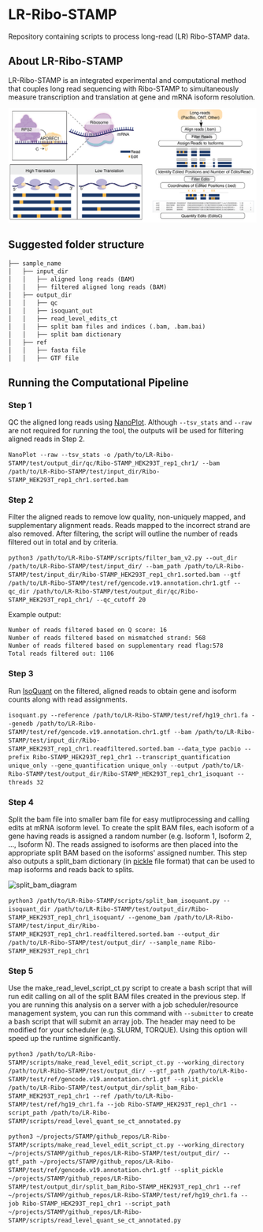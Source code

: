 # LR-Ribo-STAMP
Repository containing scripts to process long-read (LR) Ribo-STAMP data. 

## About LR-Ribo-STAMP
LR-Ribo-STAMP is an integrated experimental and computational method that couples long read sequencing with Ribo-STAMP to simultaneously measure transcription and translation at gene and mRNA isoform resolution. 

![main_schematic](https://github.com/pratibhajagannatha/LR-Ribo-STAMP/blob/main/LR-ribostamp_github_main.png)

## Suggested folder structure

```
├── sample_name
│   ├── input_dir
│   │   ├── aligned long reads (BAM)
│   │   ├── filtered aligned long reads (BAM)
│   ├── output_dir
│   │   ├── qc
│   │   ├── isoquant_out
│   │   ├── read_level_edits_ct
│   │   ├── split bam files and indices (.bam, .bam.bai)
│   │   ├── split bam dictionary
│   ├── ref
│   │   ├── fasta file
│   │   ├── GTF file
```

## Running the Computational Pipeline

### Step 1
QC the aligned long reads using [NanoPlot](https://github.com/wdecoster/NanoPlot). Although ```--tsv_stats``` and ```--raw``` are not required for running the tool, the outputs will be used for filtering aligned reads in Step 2.

```NanoPlot --raw --tsv_stats -o /path/to/LR-Ribo-STAMP/test/output_dir/qc/Ribo-STAMP_HEK293T_rep1_chr1/ --bam /path/to/LR-Ribo-STAMP/test/input_dir/Ribo-STAMP_HEK293T_rep1_chr1.sorted.bam```

### Step 2
Filter the aligned reads to remove low quality, non-uniquely mapped, and supplementary alignment reads. Reads mapped to the incorrect strand are also removed. After filtering, the script will outline the number of reads filtered out in total and by criteria. 

```python3 /path/to/LR-Ribo-STAMP/scripts/filter_bam_v2.py --out_dir /path/to/LR-Ribo-STAMP/test/input_dir/ --bam_path /path/to/LR-Ribo-STAMP/test/input_dir/Ribo-STAMP_HEK293T_rep1_chr1.sorted.bam --gtf /path/to/LR-Ribo-STAMP/test/ref/gencode.v19.annotation.chr1.gtf --qc_dir /path/to/LR-Ribo-STAMP/test/output_dir/qc/Ribo-STAMP_HEK293T_rep1_chr1/ --qc_cutoff 20```

Example output:
```
Number of reads filtered based on Q score: 16
Number of reads filtered based on mismatched strand: 568
Number of reads filtered based on supplementary read flag:578
Total reads filtered out: 1106
```

### Step 3
Run [IsoQuant](https://github.com/ablab/IsoQuant) on the filtered, aligned reads to obtain gene and isoform counts along with read assignments. 

```isoquant.py --reference /path/to/LR-Ribo-STAMP/test/ref/hg19_chr1.fa --genedb /path/to/LR-Ribo-STAMP/test/ref/gencode.v19.annotation.chr1.gtf --bam /path/to/LR-Ribo-STAMP/test/input_dir/Ribo-STAMP_HEK293T_rep1_chr1.readfiltered.sorted.bam --data_type pacbio --prefix Ribo-STAMP_HEK293T_rep1_chr1 --transcript_quantification unique_only --gene_quantification unique_only --output /path/to/LR-Ribo-STAMP/test/output_dir/Ribo-STAMP_HEK293T_rep1_chr1_isoquant --threads 32```

### Step 4
Split the bam file into smaller bam file for easy mutliprocessing and calling edits at mRNA isoform level. To create the split BAM files, each isoform of a gene having reads is assigned a random number (e.g. Isoform 1, Isoform 2, ..., Isoform N). The reads assigned to isoforms are then placed into the appropriate split BAM based on the isoforms' assigned number. This step also outputs a split_bam dictionary (in [pickle](https://docs.python.org/3/library/pickle.html) file format) that can be used to map isoforms and reads back to splits.

![split_bam_diagram](https://github.com/pratibhajagannatha/LR-Ribo-STAMP/blob/main/LR-ribostamp_splitbam_github_fig.png)

```python3 /path/to/LR-Ribo-STAMP/scripts/split_bam_isoquant.py --isoquant_dir /path/to/LR-Ribo-STAMP/test/output_dir/Ribo-STAMP_HEK293T_rep1_chr1_isoquant/ --genome_bam /path/to/LR-Ribo-STAMP/test/input_dir/Ribo-STAMP_HEK293T_rep1_chr1.readfiltered.sorted.bam --output_dir /path/to/LR-Ribo-STAMP/test/output_dir/ --sample_name Ribo-STAMP_HEK293T_rep1_chr1```


### Step 5
Use the make_read_level_script_ct.py script to create a bash script that will run edit calling on all of the split BAM files created in the previous step. If you are running this analysis on a server with a job scheduler/resource management system, you can run this command with ```--submitter``` to create a bash script that will submit an array job. The header may need to be modified for your scheduler (e.g. SLURM, TORQUE). Using this option will speed up the runtime significantly. 

```python3 /path/to/LR-Ribo-STAMP/scripts/make_read_level_edit_script_ct.py --working_directory /path/to/LR-Ribo-STAMP/test/output_dir/ --gtf_path /path/to/LR-Ribo-STAMP/test/ref/gencode.v19.annotation.chr1.gtf --split_pickle /path/to/LR-Ribo-STAMP/test/output_dir/split_bam_Ribo-STAMP_HEK293T_rep1_chr1 --ref /path/to/LR-Ribo-STAMP/test/ref/hg19_chr1.fa --job Ribo-STAMP_HEK293T_rep1_chr1 --script_path /path/to/LR-Ribo-STAMP/scripts/read_level_quant_se_ct_annotated.py```

```python3 ~/projects/STAMP/github_repos/LR-Ribo-STAMP/scripts/make_read_level_edit_script_ct.py --working_directory ~/projects/STAMP/github_repos/LR-Ribo-STAMP/test/output_dir/ --gtf_path ~/projects/STAMP/github_repos/LR-Ribo-STAMP/test/ref/gencode.v19.annotation.chr1.gtf --split_pickle ~/projects/STAMP/github_repos/LR-Ribo-STAMP/test/output_dir/split_bam_Ribo-STAMP_HEK293T_rep1_chr1 --ref ~/projects/STAMP/github_repos/LR-Ribo-STAMP/test/ref/hg19_chr1.fa --job Ribo-STAMP_HEK293T_rep1_chr1 --script_path ~/projects/STAMP/github_repos/LR-Ribo-STAMP/scripts/read_level_quant_se_ct_annotated.py```




















